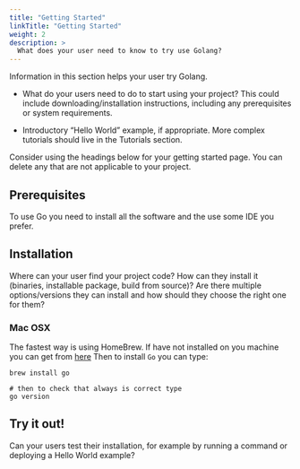 ```yaml
---
title: "Getting Started"
linkTitle: "Getting Started"
weight: 2
description: >
  What does your user need to know to try use Golang?
---
```



Information in this section helps your user try Golang.

* What do your users need to do to start using your project? This could include downloading/installation instructions, including any prerequisites or system requirements.

* Introductory “Hello World” example, if appropriate. More complex tutorials should live in the Tutorials section.

Consider using the headings below for your getting started page. You can delete any that are not applicable to your project.

## Prerequisites

To use Go you need to install all the software and the use some IDE you prefer.

## Installation

Where can your user find your project code? How can they install it (binaries, installable package, build from source)? Are there multiple options/versions they can install and how should they choose the right one for them?

### Mac OSX

The fastest way is using HomeBrew. If have not installed on you machine you can get from [here](https://brew.sh/index_it)
Then to install `Go` you can type:

```
brew install go

# then to check that always is correct type
go version
```

## Try it out!

Can your users test their installation, for example by running a command or deploying a Hello World example?
